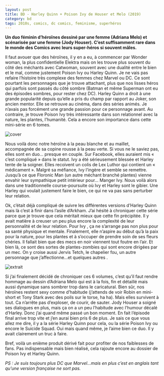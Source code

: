 ```yaml
---
layout: post
title: BD - Harley Quinn + Poison Ivy de Houser et Melo (2019)
category: bd
tags: 2010s, comics, dc comics, feminisme, superhéros
---
```


**Un duo féminin d’héroïnes dessiné par une femme (Adriana Melo) et scénarisée par une femme (Jody Houser). C’est suffisamment rare dans le monde des Comics avec leurs super-héros si souvent mâles.**

Il faut avouer que des héroïnes, il y en a eu, à commencer par Wonder woman, la plus confidentielle Elektra mais on les trouve plus souvent du côté des méchants avec Catwoman, souvent avec une dualité entre le bien et le mal, comme justement Poison Ivy ou Harley Quinn. Je ne vais pas refaire l’histoire très complexe des femmes chez Marvel ou DC. Ce sont pourtant les personnages que je trouve attachant, plus que nos lisses héros qui parfois sont passés du côté sombre (Batman et même Superman ont eu des épisodes sombres, pour rester chez DC). Harley Quinn a droit à une grande popularité depuis qu’elle a pris du champ par rapport au Joker, son ancien mentor. Elle se retrouve au cinéma, dans des séries animés. Je n’avais pas forcément une grande passion pour ce personnage avant. Au contraire, je trouve Poison Ivy très intéressante dans son relationnel avec la nature, les plantes, l’humanité. Cela a encore son importance dans cette mini-série en 6 tomes.

![cover](https://filedn.eu/llqi9IBxlYouGRXYG2xlROb/img/2020/harleyquinnpoisonivy1.jpg)

Nous voilà donc notre héroïne à la peau blanche et au maillet, accompagnée de sa copine rousse à la peau verte. Si vous ne le saviez pas, elles sont en duo… presque en couple. Sur Facebook, elles auraient mis « c’est compliqué » dans le statut. Ivy a été sérieusement blessée et Harley tente de la soigner. Elles recoivent un colis de Lex Luthor qui contient un « médicament ». Malgré sa méfiance, Ivy l’ingère et semble se remettre. Jusqu’à ce que Floronic Man (un autre méchant branché plantes) vienne envahir leur sympathique petit intérieur pour… Manger Ivy. Nous voilà alors dans une traditionnelle course-poursuite où Ivy et Harley sont le gibier. Une Harley qui voulait justement faire le bien, ce qui ne va pas sans perturber leur relation.

Ok, c’était déjà compliqué de suivre les différentes versions d’Harley Quinn mais là c’est à finir dans l’asile d’Arkham. J’ai hésité à chroniquer cette série parce que je trouve que cela méritait mieux que cette fin précipitée. Il y avait matière à creuser un peu plus encore la complexité de leur personnalité et de leur relation. Pour Ivy , ça ne s’arrange pas non plus pour sa santé physique et mentale. Finalement, elle n’aspire au début qu’à la paix pour la nature, pour les plantes et à s’occuper de prendre soin de ses fleurs chéries. Il fallait bien que des mecs en noir viennent tout foutre en l’air. Et bien là, ce sont des sortes de plantes-zombies qui sont encore dirigées par un mec. On y croise aussi Jervis Tetch, le chapelier fou, un autre personnage que j’affectionne…et quelques autres . 

![extrait](https://filedn.eu/llqi9IBxlYouGRXYG2xlROb/img/2020/harleyquinnpoisonivy2.jpg)

Si j’ai finalement décidé de chroniquer ces 6 volumes, c’est qu’il faut rendre hommage au dessin d’Adriana Melo qui est à la fois, fin et détaillé mais aussi dynamique sans sombrer trop dans le caricatural. Bien sûr, nos héroïnes restent sexy comme d’habitude (j’attends de voir Robin en mini-short et Tony Stark avec des poils sur le torse, ha ha). Mais elles survivent à tout. Ca n’arrête pas d’exploser, de courir, de sauter. Jody Houser a soigné ses dialogues en plus, mais ça on a un peu l’habitude avec l’humour décalé d’Harley. Donc j’ai quand même passé un bon moment. En fait l’épisode final arrive trop vite et j’en aurai bien pris 6 de plus. Je sais ce que vous allez me dire, il y a la série Harley Quinn pour cela, ou la série Poison Ivy ou encore le Suicide Squad. Oui mais quand même, je l’aime bien ce duo. Il y avait clairement un truc à faire.

Bref, voilà un enième produit dérivé fait pour profiter de nos faiblesses de fans. Pas indispensable mais bien réalisé, cela rajoute encore au dossier de Poison Ivy et Harley Quinn. 

*PS : Je suis toujours plus DC que Marvel…mais en plus c’est en anglais tant qu’une version française ne sort pas.*
